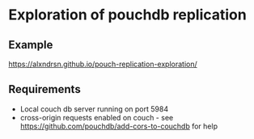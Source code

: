 # Exploration of pouchdb replication

## Example

https://alxndrsn.github.io/pouch-replication-exploration/

## Requirements

* Local couch db server running on port 5984
* cross-origin requests enabled on couch - see https://github.com/pouchdb/add-cors-to-couchdb for help
